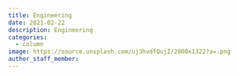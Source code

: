 ```yaml
---
title: Engineering
date: 2021-02-22
description: Engineering
categories:
  - column
image: https://source.unsplash.com/uj3hvdfQujI/2000x1322?a=.png
author_staff_member:
---
```



